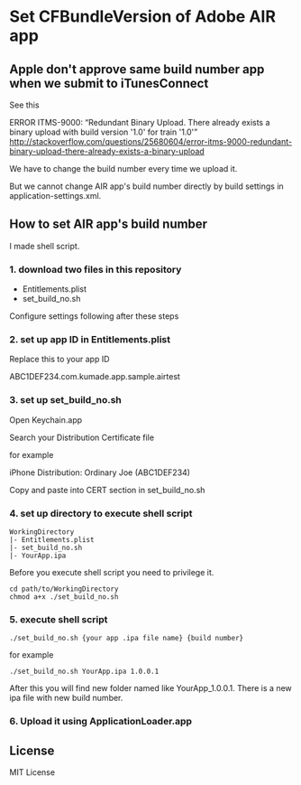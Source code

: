 # Set CFBundleVersion of Adobe AIR app

## Apple don't approve same build number app when we submit to iTunesConnect

See this

ERROR ITMS-9000: “Redundant Binary Upload. There already exists a binary upload with build version '1.0' for train '1.0'” <http://stackoverflow.com/questions/25680604/error-itms-9000-redundant-binary-upload-there-already-exists-a-binary-upload>

We have to change the build number every time we upload it.

But we cannot change AIR app's build number directly by build settings in application-settings.xml.


## How to set AIR app's build number

I made shell script.

### 1. download two files in this repository

- Entitlements.plist
- set_build_no.sh

Configure settings following after these steps


### 2. set up app ID in Entitlements.plist

Replace this to your app ID

ABC1DEF234.com.kumade.app.sample.airtest

### 3. set up set_build_no.sh

Open Keychain.app

Search your Distribution Certificate file

for example

iPhone Distribution: Ordinary Joe (ABC1DEF234)

Copy and paste into CERT section in set_build_no.sh


### 4. set up directory to execute shell script

```
WorkingDirectory
|- Entitlements.plist
|- set_build_no.sh
|- YourApp.ipa
```

Before you execute shell script you need to privilege it.

```
cd path/to/WorkingDirectory
chmod a+x ./set_build_no.sh
```


### 5. execute shell script

```
./set_build_no.sh {your app .ipa file name} {build number}
```

for example

```
./set_build_no.sh YourApp.ipa 1.0.0.1
```

After this you will find new folder named like YourApp_1.0.0.1. There is a new ipa file with new build number.

### 6. Upload it using ApplicationLoader.app



## License
MIT License
